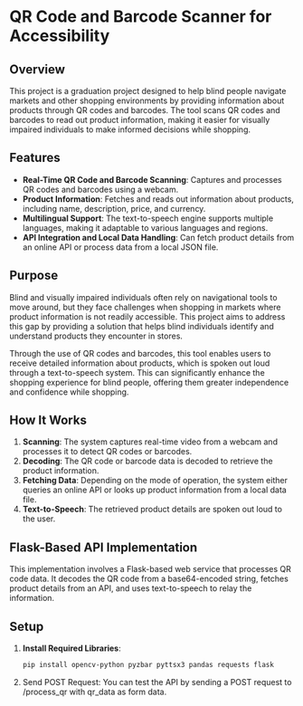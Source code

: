 # QR Code and Barcode Scanner for Accessibility

## Overview

This project is a graduation project designed to help blind people navigate markets and other shopping environments by providing information about products through QR codes and barcodes. The tool scans QR codes and barcodes to read out product information, making it easier for visually impaired individuals to make informed decisions while shopping.

## Features

- **Real-Time QR Code and Barcode Scanning**: Captures and processes QR codes and barcodes using a webcam.
- **Product Information**: Fetches and reads out information about products, including name, description, price, and currency.
- **Multilingual Support**: The text-to-speech engine supports multiple languages, making it adaptable to various languages and regions.
- **API Integration and Local Data Handling**: Can fetch product details from an online API or process data from a local JSON file.

## Purpose

Blind and visually impaired individuals often rely on navigational tools to move around, but they face challenges when shopping in markets where product information is not readily accessible. This project aims to address this gap by providing a solution that helps blind individuals identify and understand products they encounter in stores.

Through the use of QR codes and barcodes, this tool enables users to receive detailed information about products, which is spoken out loud through a text-to-speech system. This can significantly enhance the shopping experience for blind people, offering them greater independence and confidence while shopping.

## How It Works

1. **Scanning**: The system captures real-time video from a webcam and processes it to detect QR codes or barcodes.
2. **Decoding**: The QR code or barcode data is decoded to retrieve the product information.
3. **Fetching Data**: Depending on the mode of operation, the system either queries an online API or looks up product information from a local data file.
4. **Text-to-Speech**: The retrieved product details are spoken out loud to the user.

## Flask-Based API Implementation

This implementation involves a Flask-based web service that processes QR code data. It decodes the QR code from a base64-encoded string, fetches product details from an API, and uses text-to-speech to relay the information.

## Setup

1. **Install Required Libraries**:
   ```bash
   pip install opencv-python pyzbar pyttsx3 pandas requests flask

2. Send POST Request: You can test the API by sending a POST request to /process_qr with qr_data as form data.
